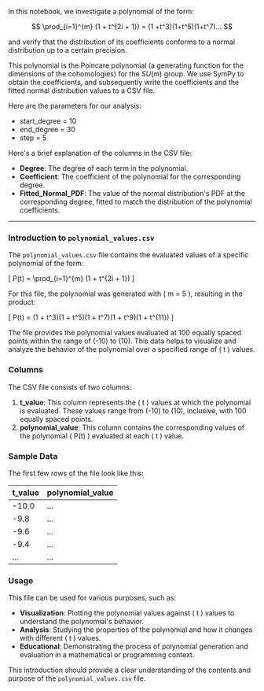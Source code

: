 In this notebook, we investigate a polynomial of the form:

$$
\prod_{i=1}^{m} (1 + t^{2i + 1}) = (1 +t^3)(1+t^5)(1+t^7)...
$$

and verify that the distribution of its coefficients conforms to a normal distribution up to a certain precision.

This polynomial is the Poincare polynomial (a generating function for the dimensions of the cohomologies) for the $\mathit{SU}(m)$ group. We use SymPy to obtain the coefficients, and subsequently write the coefficients and the fitted normal distribution values to a CSV file.

Here are the parameters for our analysis:

- start_degree = 10
- end_degree = 30
- step = 5

Here's a brief explanation of the columns in the CSV file:

- **Degree**: The degree of each term in the polynomial.
- **Coefficient**: The coefficient of the polynomial for the corresponding degree.
- **Fitted_Normal_PDF**: The value of the normal distribution's PDF at the corresponding degree, fitted to match the distribution of the polynomial coefficients.

---

### Introduction to `polynomial_values.csv`

The `polynomial_values.csv` file contains the evaluated values of a specific polynomial of the form:

\[ P(t) = \prod_{i=1}^{m} (1 + t^{2i + 1}) \]

For this file, the polynomial was generated with \( m = 5 \), resulting in the product:

\[ P(t) = (1 + t^3)(1 + t^5)(1 + t^7)(1 + t^9)(1 + t^{11}) \]

The file provides the polynomial values evaluated at 100 equally spaced points within the range of \(-10\) to \(10\). This data helps to visualize and analyze the behavior of the polynomial over a specified range of \( t \) values.

### Columns

The CSV file consists of two columns:

1. **t_value**: This column represents the \( t \) values at which the polynomial is evaluated. These values range from \(-10\) to \(10\), inclusive, with 100 equally spaced points.
2. **polynomial_value**: This column contains the corresponding values of the polynomial \( P(t) \) evaluated at each \( t \) value.

### Sample Data

The first few rows of the file look like this:

| t_value | polynomial_value |
| ------- | ---------------- |
| -10.0   | ...              |
| -9.8    | ...              |
| -9.6    | ...              |
| -9.4    | ...              |
| ...     | ...              |

### Usage

This file can be used for various purposes, such as:

- **Visualization**: Plotting the polynomial values against \( t \) values to understand the polynomial's behavior.
- **Analysis**: Studying the properties of the polynomial and how it changes with different \( t \) values.
- **Educational**: Demonstrating the process of polynomial generation and evaluation in a mathematical or programming context.

This introduction should provide a clear understanding of the contents and purpose of the `polynomial_values.csv` file.
